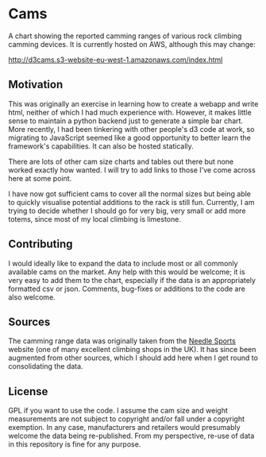 # Cams

A chart showing the reported camming ranges of various rock climbing camming devices. 
It is currently hosted on AWS, although this may change:

<http://d3cams.s3-website-eu-west-1.amazonaws.com/index.html>


## Motivation

This was originally an exercise in learning how to create a webapp and write html, neither of which I had much experience with.
However, it makes little sense to maintain a python backend just to generate a simple bar chart.
More recently, I had been tinkering with other people's d3 code at work, so migrating to JavaScript seemed like a good opportunity to better learn the framework's capabilities.
It can also be hosted statically.

There are lots of other cam size charts and tables out there but none worked exactly how wanted.
I will try to add links to those I've come across here at some point.

I have now got sufficient cams to cover all the normal sizes but being able to quickly visualise potential additions to the rack is still fun. Currently, I am trying to decide whether I should go for very big, very small or add more totems, since most of my local climbing is limestone.


## Contributing

I would ideally like to expand the data to include most or all commonly available cams on the market.
Any help with this would be welcome; it is very easy to add them to the chart, especially if the data is an appropriately formatted csv or json.
Comments, bug-fixes or additions to the code are also welcome.


## Sources 

The camming range data was originally taken from the  [Needle Sports](http://www.needlesports.com/) website (one of many excellent climbing shops in the UK).
It has since been augmented from other sources, which I should add here when I get round to consolidating the data.


## License

GPL if you want to use the code.
I assume the cam size and weight measurements are not subject to copyright and/or fall under a copyright exemption.
In any case, manufacturers and retailers would presumably welcome the data being re-published. From my perspective, re-use of data in this repository is fine for any purpose.
